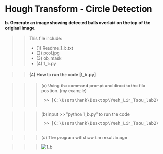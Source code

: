  # Hough Transform - Circle Detection
 #### b. Generate an image showing detected balls overlaid on the top of the original image.
 
>> This file include:  </br>
>>* (1) Readme_1_b.txt </br>
>>* (2) pool.jpg </br>
>>* (3) obj.mask </br>
>>* (4) 1_b.py </br>

>> #### (A) How to run the code [1_b.py]

>>> (a) Using the command prompt and direct to the file position. (my example)
>>> <pre> >> [C:\Users\hank\Desktop\Yueh_Lin_Tsou_lab2\1\b]

>>> (b) input >> "python 1_b.py" to run the code.
>>> <pre> >> [C:\Users\hank\Desktop\Yueh_Lin_Tsou_lab2\1\b>python 1_b.py]

>>> (d) The program will show the result image

>>> ![1_b](https://user-images.githubusercontent.com/28382639/35773164-08f4651a-08ff-11e8-80f2-4d7dd610cae8.jpg)
